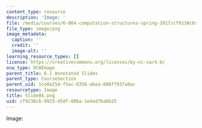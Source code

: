 ```yaml
---
content_type: resource
description: 'Image: '
file: /media/courses/6-004-computation-structures-spring-2017/cf9238cb993345df80ba1e4ad7babb25_Slide04.png
file_type: image/png
image_metadata:
  caption: ''
  credit: ''
  image-alt: ''
learning_resource_types: []
license: https://creativecommons.org/licenses/by-nc-sa/4.0/
ocw_type: OCWImage
parent_title: 6.1 Annotated Slides
parent_type: CourseSection
parent_uid: 1ce0a254-f5ec-8356-abea-088ff937a0ac
resourcetype: Image
title: Slide04.png
uid: cf9238cb-9933-45df-80ba-1e4ad7babb25
---
```

Image: 